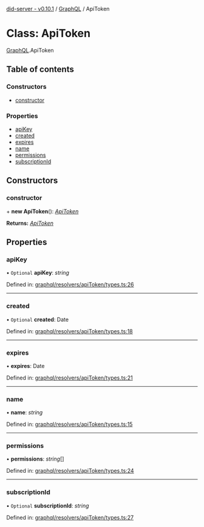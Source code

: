 [did-server - v0.10.1](../README.md) / [GraphQL](../modules/graphql.md) / ApiToken

# Class: ApiToken

[GraphQL](../modules/graphql.md).ApiToken

## Table of contents

### Constructors

- [constructor](graphql.apitoken.md#constructor)

### Properties

- [apiKey](graphql.apitoken.md#apikey)
- [created](graphql.apitoken.md#created)
- [expires](graphql.apitoken.md#expires)
- [name](graphql.apitoken.md#name)
- [permissions](graphql.apitoken.md#permissions)
- [subscriptionId](graphql.apitoken.md#subscriptionid)

## Constructors

### constructor

\+ **new ApiToken**(): [*ApiToken*](graphql.apitoken.md)

**Returns:** [*ApiToken*](graphql.apitoken.md)

## Properties

### apiKey

• `Optional` **apiKey**: *string*

Defined in: [graphql/resolvers/apiToken/types.ts:26](https://github.com/Puzzlepart/did/blob/dev/server/graphql/resolvers/apiToken/types.ts#L26)

___

### created

• `Optional` **created**: Date

Defined in: [graphql/resolvers/apiToken/types.ts:18](https://github.com/Puzzlepart/did/blob/dev/server/graphql/resolvers/apiToken/types.ts#L18)

___

### expires

• **expires**: Date

Defined in: [graphql/resolvers/apiToken/types.ts:21](https://github.com/Puzzlepart/did/blob/dev/server/graphql/resolvers/apiToken/types.ts#L21)

___

### name

• **name**: *string*

Defined in: [graphql/resolvers/apiToken/types.ts:15](https://github.com/Puzzlepart/did/blob/dev/server/graphql/resolvers/apiToken/types.ts#L15)

___

### permissions

• **permissions**: *string*[]

Defined in: [graphql/resolvers/apiToken/types.ts:24](https://github.com/Puzzlepart/did/blob/dev/server/graphql/resolvers/apiToken/types.ts#L24)

___

### subscriptionId

• `Optional` **subscriptionId**: *string*

Defined in: [graphql/resolvers/apiToken/types.ts:27](https://github.com/Puzzlepart/did/blob/dev/server/graphql/resolvers/apiToken/types.ts#L27)
